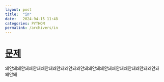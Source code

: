```yaml
---
layout: post
title:  "in"
date:   2024-04-15 11:48
categories: PYTHON
permalink: /archivers/in
---
```


[문제]: https://school.programmers.co.kr/learn/courses/30/lessons/120895
# [문제]
왜안돼왜안돼왜안돼왜안돼왜안돼왜안돼왜안돼왜안돼왜안돼왜안돼왜안돼왜안돼왜안돼왜안돼
